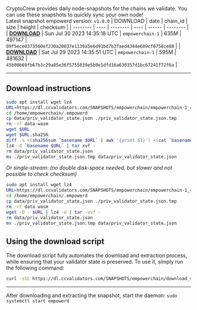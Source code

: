 CryptoCrew provides daily node-snapshots for the chains we validate. You can use these snapshots to quickly sync your own node!  
Latest snapshot empowerd version: `v1.0.0`
| DOWNLOAD | date | chain_id | size | height | checksum |
| -------- | ---- | -------- | ---- | ------ | -------- |
| **[DOWNLOAD](https://dl.ccvalidators.com/SNAPSHOTS/$CHAIN_NAME/empowerchain-1_497147.tar.lz4)** | Sun Jul 30 2023 14:35:18 UTC | `empowerchain-1` | 635M | 497147 | `09f5ece0373560ef230a20037e1139a5e6d91bd7b3faed4344e689cf0758ce88` |
| **[DOWNLOAD](https://dl.ccvalidators.com/SNAPSHOTS/$CHAIN_NAME/empowerchain-1_481632.tar.lz4)** | Sat Jul 29 2023 14:35:51 UTC | `empowerchain-1` | 595M | 481632 | `45b00b69fb67b3c29a85e36f5755039e5b0e1dfd16a630357d1bc67241f72f6a` |
 
---
## Download instructions
 
```sh
sudo apt install wget lz4
URL=https://dl.ccvalidators.com/SNAPSHOTS/empowerchain/empowerchain-1_497147.tar.lz4
cd /home/empowerchain/.empowerd
cp data/priv_validator_state.json ./priv_validator_state.json.tmp
rm -rf data wasm
wget $URL
wget $URL.sha256
diff -s <(sha256sum `basename $URL` | awk '{print $1}') <(cat `basename $URL`.sha256)
lz4 -d `basename $URL` | tar xvf -
rm data/priv_validator_state.json
mv ./priv_validator_state.json.tmp data/priv_validator_state.json
```
*Or single-stream: (no double disk-space needed, but slower and not possible to check checksum)*
```sh
sudo apt install wget lz4
URL=https://dl.ccvalidators.com/SNAPSHOTS/empowerchain/empowerchain-1_497147.tar.lz4
cd /home/empowerchain/.empowerd
cp data/priv_validator_state.json ./priv_validator_state.json.tmp
rm -rf data wasm
wget -O - $URL | lz4 -d | tar -xvf -
rm data/priv_validator_state.json
mv ./priv_validator_state.json.tmp data/priv_validator_state.json
```
## Using the download script
 
The download script fully automates the download and extraction process, while ensuring that your validator state is preserved. To use it, simply run the following command:
 
```sh
curl -sSL https://dl.ccvalidators.com/SNAPSHOTS/empowerchain/download_snapshot.sh | bash
```
---
After downloading and extracting the snapshot, start the daemon: `sudo systemctl start empowerd`
